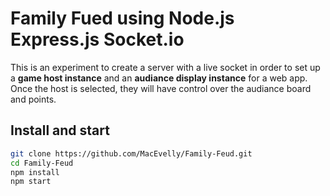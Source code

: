 # Family Fued using Node.js Express.js Socket.io
This is an experiment to create a server with a live socket in order to set up a **game host instance** and an **audiance display instance** for a web app.  Once the host is selected, they will have control over the audiance board and points.  

## Install and start

```bash
git clone https://github.com/MacEvelly/Family-Feud.git
cd Family-Feud
npm install
npm start
```
